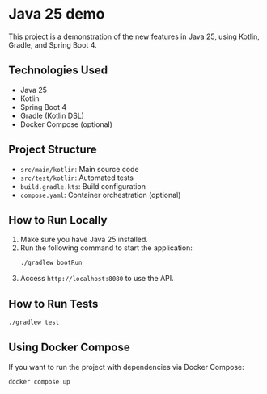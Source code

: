 # Java 25 demo

This project is a demonstration of the new features in Java 25, using Kotlin, Gradle, and Spring Boot 4.

## Technologies Used

- Java 25
- Kotlin
- Spring Boot 4
- Gradle (Kotlin DSL)
- Docker Compose (optional)

## Project Structure

- `src/main/kotlin`: Main source code
- `src/test/kotlin`: Automated tests
- `build.gradle.kts`: Build configuration
- `compose.yaml`: Container orchestration (optional)

## How to Run Locally

1. Make sure you have Java 25 installed.
2. Run the following command to start the application:
    ```bash
    ./gradlew bootRun
    ```
3. Access `http://localhost:8080` to use the API.

## How to Run Tests

```bash
./gradlew test
```

## Using Docker Compose

If you want to run the project with dependencies via Docker Compose:

```bash
docker compose up
```


